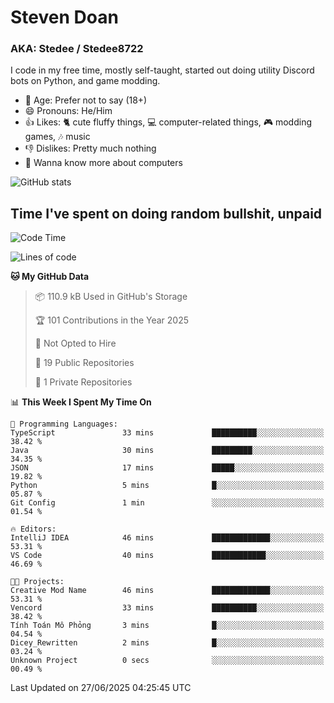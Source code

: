 # Steven Doan
### AKA: Stedee / Stedee8722
I code in my free time, mostly self-taught, started out doing utility Discord bots on Python, and game modding.

- 🤔 Age: Prefer not to say (18+)
- 😄 Pronouns: He/Him
- 👍 Likes: 🐈 cute fluffy things, 💻 computer-related things, 🎮 modding games, 🎶 music
- 👎 Dislikes: Pretty much nothing
- 🥹 Wanna know more about computers

![GitHub stats](https://github-readme-stats-iota-mocha-40.vercel.app/api?username=Stedee8722&show=prs_merged,prs_merged_percentage&show_icons=true&theme=transparent)

## Time I've spent on doing random bullshit, unpaid
<!--START_SECTION:Time I've spent on doing random bullshit, unpaid-->
![Code Time](http://img.shields.io/badge/Code%20Time-279%20hrs%2038%20mins-blue)

![Lines of code](https://img.shields.io/badge/From%20Hello%20World%20I%27ve%20Written-83.0%20thousand%20lines%20of%20code-blue)

**🐱 My GitHub Data** 

> 📦 110.9 kB Used in GitHub's Storage 
 > 
> 🏆 101 Contributions in the Year 2025
 > 
> 🚫 Not Opted to Hire
 > 
> 📜 19 Public Repositories 
 > 
> 🔑 1 Private Repositories 
 > 
📊 **This Week I Spent My Time On** 

```text
💬 Programming Languages: 
TypeScript               33 mins             ██████████░░░░░░░░░░░░░░░   38.42 % 
Java                     30 mins             █████████░░░░░░░░░░░░░░░░   34.35 % 
JSON                     17 mins             █████░░░░░░░░░░░░░░░░░░░░   19.82 % 
Python                   5 mins              █░░░░░░░░░░░░░░░░░░░░░░░░   05.87 % 
Git Config               1 min               ░░░░░░░░░░░░░░░░░░░░░░░░░   01.54 % 

🔥 Editors: 
IntelliJ IDEA            46 mins             █████████████░░░░░░░░░░░░   53.31 % 
VS Code                  40 mins             ████████████░░░░░░░░░░░░░   46.69 % 

🐱‍💻 Projects: 
Creative Mod Name        46 mins             █████████████░░░░░░░░░░░░   53.31 % 
Vencord                  33 mins             ██████████░░░░░░░░░░░░░░░   38.42 % 
Tính Toán Mô Phỏng       3 mins              █░░░░░░░░░░░░░░░░░░░░░░░░   04.54 % 
Dicey_Rewritten          2 mins              █░░░░░░░░░░░░░░░░░░░░░░░░   03.24 % 
Unknown Project          0 secs              ░░░░░░░░░░░░░░░░░░░░░░░░░   00.49 % 
```


 Last Updated on 27/06/2025 04:25:45 UTC
<!--END_SECTION:Time I've spent on doing random bullshit, unpaid-->
